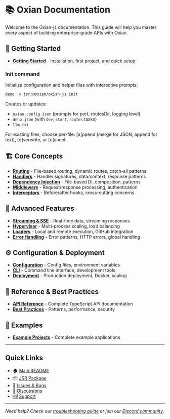 # 📚 Oxian Documentation

Welcome to the Oxian-js documentation. This guide will help you master every aspect of building enterprise-grade APIs with Oxian.

## 🚀 Getting Started

- [**Getting Started**](./getting-started.md) - Installation, first project, and quick setup

### Init command

Initialize configuration and helper files with interactive prompts:

```bash
deno -A jsr:@oxian/oxian-js init
```

Creates or updates:
- `oxian.config.json` (prompts for port, routesDir, logging level)
- `deno.json` (with `dev`, `start`, `routes` tasks)
- `llm.txt`

For existing files, choose per-file: [a]ppend (merge for JSON, append for text), [o]verwrite, or [c]ancel.

## 🏗️ Core Concepts

- [**Routing**](./routing.md) - File-based routing, dynamic routes, catch-all patterns
- [**Handlers**](./handlers.md) - Handler signatures, data/context, response patterns
- [**Dependency Injection**](./dependency-injection.md) - File-based DI, composition, patterns
- [**Middleware**](./middleware.md) - Request/response processing, authentication
- [**Interceptors**](./interceptors.md) - Before/after hooks, cross-cutting concerns

## 🌊 Advanced Features

- [**Streaming & SSE**](./streaming-and-sse.md) - Real-time data, streaming responses
- [**Hypervisor**](./hypervisor.md) - Multi-process scaling, load balancing
- [**Loaders**](./loaders.md) - Local and remote execution, GitHub integration
- [**Error Handling**](./error-handling.md) - Error patterns, HTTP errors, global handling

## ⚙️ Configuration & Deployment

- [**Configuration**](./configuration.md) - Config files, environment variables
- [**CLI**](./cli.md) - Command line interface, development tools
- [**Deployment**](./deployment.md) - Production deployment, Docker, scaling

## 📖 Reference & Best Practices

- [**API Reference**](./api-reference.md) - Complete TypeScript API documentation
- [**Best Practices**](./best-practices.md) - Patterns, performance, security

## 🎯 Examples

- [**Example Projects**](../examples/) - Complete example applications

---

## Quick Links

- 🏠 [Main README](../README.md)
- 📦 [JSR Package](https://jsr.io/@oxian/oxian-js)
- 🐛 [Issues & Bugs](https://github.com/oxian-org/oxian-js/issues)
- 💬 [Discussions](https://github.com/oxian-org/oxian-js/discussions)
- 🆘 [Support](https://discord.gg/oxian)

---

*Need help? Check our [troubleshooting guide](./troubleshooting.md) or join our [Discord community](https://discord.gg/oxian).*
